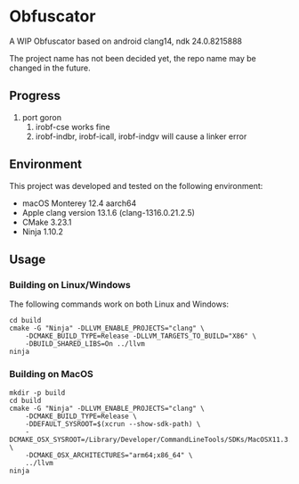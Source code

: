 # Obfuscator

A WIP Obfuscator based on android clang14, ndk 24.0.8215888

The project name has not been decided yet, the repo name may be changed in the future.

## Progress

1. port goron
   1. irobf-cse works fine
   2. irobf-indbr, irobf-icall, irobf-indgv will cause a linker error


## Environment
This project was developed and tested on the following environment:
- macOS Monterey 12.4 aarch64
- Apple clang version 13.1.6 (clang-1316.0.21.2.5)
- CMake 3.23.1
- Ninja 1.10.2




## Usage

### Building on Linux/Windows
The following commands work on both Linux and Windows:

```shell
cd build
cmake -G "Ninja" -DLLVM_ENABLE_PROJECTS="clang" \
    -DCMAKE_BUILD_TYPE=Release -DLLVM_TARGETS_TO_BUILD="X86" \
    -DBUILD_SHARED_LIBS=On ../llvm
ninja
```

### Building on MacOS

```shell
mkdir -p build
cd build
cmake -G "Ninja" -DLLVM_ENABLE_PROJECTS="clang" \
    -DCMAKE_BUILD_TYPE=Release \
    -DDEFAULT_SYSROOT=$(xcrun --show-sdk-path) \
    -DCMAKE_OSX_SYSROOT=/Library/Developer/CommandLineTools/SDKs/MacOSX11.3.sdk \
    -DCMAKE_OSX_ARCHITECTURES="arm64;x86_64" \
    ../llvm
ninja
```
